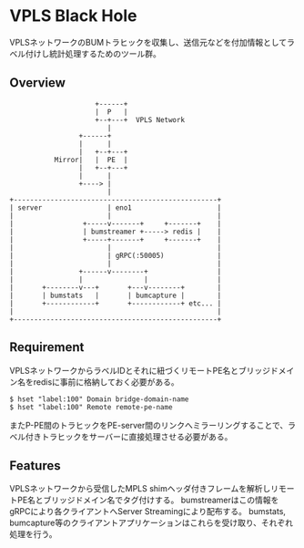 # VPLS Black Hole

VPLSネットワークのBUMトラヒックを収集し、送信元などを付加情報としてラベル付けし統計処理するためのツール群。

## Overview


```
                     +------+
                     |  P   |
                     +--+---+  VPLS Network
                        |
                 +------+
                 |      |
                 |   +--+---+
           Mirror|   |  PE  |
                 |   +--+---+
                 |      |
                 +----> |
                        |
+--------------------------------------------------+
| server                | eno1                     |
|                       |                          |
|                 +-----v-------+     +-------+    |
|                 | bumstreamer +-----> redis |    |
|                 +-----+-------+     +-------+    |
|                       |                          |
|                       | gRPC(:50005)             |
|                       |                          |
|                +------v--------+                 |
|                |               |                 |
|       +--------v---+       +---v--------+        |
|       | bumstats   |       | bumcapture |        |
|       +------------+       +------------+ etc... |
|                                                  |
+--------------------------------------------------+
```


## Requirement

VPLSネットワークからラベルIDとそれに紐づくリモートPE名とブリッジドメイン名をredisに事前に格納しておく必要がある。

```
$ hset "label:100" Domain bridge-domain-name
$ hset "label:100" Remote remote-pe-name
```

またP-PE間のトラヒックをPE-server間のリンクへミラーリングすることで、ラベル付きトラヒックをサーバーに直接処理させる必要がある。

## Features

VPLSネットワークから受信したMPLS shimヘッダ付きフレームを解析しリモートPE名とブリッジドメイン名でタグ付けする。
bumstreamerはこの情報をgRPCにより各クライアントへServer Streamingにより配布する。
bumstats, bumcapture等のクライアントアプリケーションはこれらを受け取り、それぞれ処理を行う。
